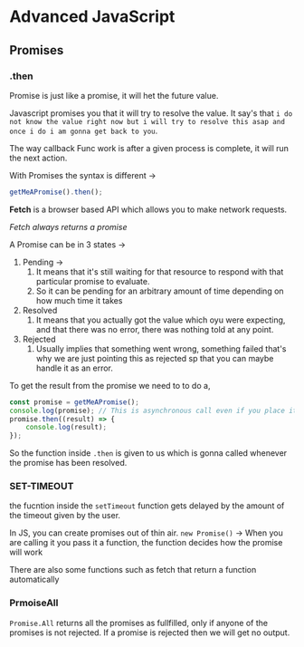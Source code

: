 # Advanced JavaScript

## Promises

### .then

Promise is just like a promise, it will het the future value.

Javascript promises you that it will try to resolve the value. It say's that `i do not know the value right now but i will try to resolve this asap and once i do i am gonna get back to you`.

The way callback Func work is after a given process is complete, it will run the next action.

With Promises the syntax is different ->

```javascript
getMeAPromise().then();
```

**Fetch** is a browser based API which allows you to make network requests.

_Fetch always returns a promise_

A Promise can be in 3 states ->

1. Pending ->
    1. It means that it's still waiting for that resource to respond with that particular promise to evaluate.
    2. So it can be pending for an arbitrary amount of time depending on how much time it takes
2. Resolved
    1. It means that you actually got the value which oyu were expecting, and that there was no error, there was nothing told at any point.
3. Rejected
    1. Usually implies that something went wrong, something failed that's why we are just pointing this as rejected sp that you can maybe handle it as an error.

To get the result from the promise we need to to do a,

```javascript
const promise = getMeAPromise();
console.log(promise); // This is asynchronous call even if you place it below the promise.then it will run first because the .then function will only run if the status is resolved
promise.then((result) => {
	console.log(result);
});
```

So the function inside `.then` is given to us which is gonna called whenever the promise has been resolved.

### SET-TIMEOUT

the fucntion inside the `setTimeout` function gets delayed by the amount of the timeout given by the user.

In JS, you can create promises out of thin air.
`new Promise()` -> When you are calling it you pass it a function, the function decides how the promise will work

There are also some functions such as fetch that return a function automatically


### PrmoiseAll

`Promise.All` returns all the promises as fullfilled, only if anyone of the promises is not rejected.
If a promise is rejected then we will get no output.